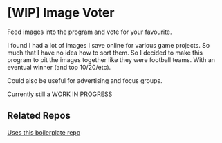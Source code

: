 # [WIP] Image Voter

Feed images into the program and vote for your favourite.

I found I had a lot of images I save online for various game projects. So much that I have no idea how to sort them. So I decided to make this program to pit the images together like they were football teams. With an eventual winner (and top 10/20/etc).

Could also be useful for advertising and focus groups.

Currently still a WORK IN PROGRESS

## Related Repos

[Uses this boilerplate repo](https://github.com/PixelTom/phaser-es6-boilerplate)
